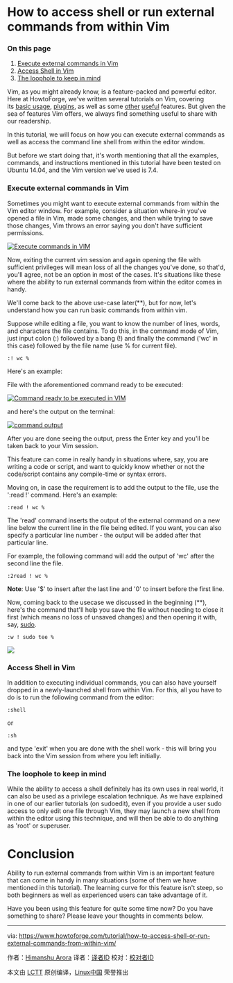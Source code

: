 How to access shell or run external commands from within Vim
============================================================

### On this page

1.  [Execute external commands in Vim][1]
2.  [Access Shell in Vim][2]
3.  [The loophole to keep in mind][3]

Vim, as you might already know, is a feature-packed and powerful editor. Here at HowtoForge, we've written several tutorials on Vim, covering its [basic usage][4], [plugins][5], as well as some [other][6] [useful][7] features. But given the sea of features Vim offers, we always find something useful to share with our readership.

In this tutorial, we will focus on how you can execute external commands as well as access the command line shell from within the editor window.

But before we start doing that, it's worth mentioning that all the examples, commands, and instructions mentioned in this tutorial have been tested on Ubuntu 14.04, and the Vim version we've used is 7.4.

### Execute external commands in Vim

Sometimes you might want to execute external commands from within the Vim editor window. For example, consider a situation where-in you've opened a file in Vim, made some changes, and then while trying to save those changes, Vim throws an error saying you don't have sufficient permissions.

[
 ![Execute commands in VIM](https://www.howtoforge.com/images/how-to-access-shell-or-run-external-commands-from-within-vim/vim-perm-error.png) 
][8]

Now, exiting the current vim session and again opening the file with sufficient privileges will mean loss of all the changes you've done, so that'd, you'll agree, not be an option in most of the cases. It's situations like these where the ability to run external commands from within the editor comes in handy.

We'll come back to the above use-case later(**), but for now, let's understand how you can run basic commands from within vim.

Suppose while editing a file, you want to know the number of lines, words, and characters the file contains. To do this, in the command mode of Vim, just input colon (:) followed by a bang (!) and finally the command ('wc' in this case) followed by the file name (use % for current file).

```
:! wc %
```

Here's an example:

File with the aforementioned command ready to be executed:

[
 ![Command ready to be executed in VIM](https://www.howtoforge.com/images/how-to-access-shell-or-run-external-commands-from-within-vim/vim-count-lines.png) 
][9]

and here's the output on the terminal:

[
 ![command output](https://www.howtoforge.com/images/how-to-access-shell-or-run-external-commands-from-within-vim/vim-wc-output.png) 
][10]

After you are done seeing the output, press the Enter key and you'll be taken back to your Vim session.

This feature can come in really handy in situations where, say, you are writing a code or script, and want to quickly know whether or not the code/script contains any compile-time or syntax errors.

Moving on, in case the requirement is to add the output to the file, use the ':read !' command. Here's an example:

```
:read ! wc %
```

The 'read' command inserts the output of the external command on a new line below the current line in the file being edited. If you want, you can also specify a particular line number - the output will be added after that particular line.

For example, the following command will add the output of 'wc' after the second line the file.

```
:2read ! wc %
```

**Note**: Use '$' to insert after the last line and '0' to insert before the first line.

Now, coming back to the usecase we discussed in the beginning (**), here's the command that'll help you save the file without needing to close it first (which means no loss of unsaved changes) and then opening it with, say, [sudo][11]. 

```
:w ! sudo tee %
```

[
 ![](https://www.howtoforge.com/images/how-to-access-shell-or-run-external-commands-from-within-vim/vim-sudo-passwrd.png) 
][12]

### Access Shell in Vim

In addition to executing individual commands, you can also have yourself dropped in a newly-launched shell from within Vim. For this, all you have to do is to run the following command from the editor:

```
:shell
```

or

```
:sh
```

and type 'exit' when you are done with the shell work - this will bring you back into the Vim session from where you left initially.

### The loophole to keep in mind

While the ability to access a shell definitely has its own uses in real world, it can also be used as a privilege escalation technique. As we have explained in one of our earlier tutorials (on sudoedit), even if you provide a user sudo access to only edit one file through Vim, they may launch a new shell from within the editor using this technique, and will then be able to do anything as 'root' or superuser.

# Conclusion

Ability to run external commands from within Vim is an important feature that can come in handy in many situations (some of them we have mentioned in this tutorial). The learning curve for this feature isn't steep, so both beginners as well as experienced users can take advantage of it.

Have you been using this feature for quite some time now? Do you have something to share? Please leave your thoughts in comments below.

--------------------------------------------------------------------------------

via: https://www.howtoforge.com/tutorial/how-to-access-shell-or-run-external-commands-from-within-vim/

作者：[Himanshu Arora][a]
译者：[译者ID](https://github.com/译者ID)
校对：[校对者ID](https://github.com/校对者ID)

本文由 [LCTT](https://github.com/LCTT/TranslateProject) 原创编译，[Linux中国](https://linux.cn/) 荣誉推出

[a]:https://www.howtoforge.com/tutorial/how-to-access-shell-or-run-external-commands-from-within-vim/
[1]:https://www.howtoforge.com/tutorial/how-to-access-shell-or-run-external-commands-from-within-vim/#execute-external-commands-in-vim
[2]:https://www.howtoforge.com/tutorial/how-to-access-shell-or-run-external-commands-from-within-vim/#access-shell-in-vim
[3]:https://www.howtoforge.com/tutorial/how-to-access-shell-or-run-external-commands-from-within-vim/#the-loophole-to-keep-in-mind
[4]:https://www.howtoforge.com/vim-basics
[5]:https://www.howtoforge.com/tutorial/vim-editor-plugins-for-software-developers-3/
[6]:https://www.howtoforge.com/tutorial/vim-modeline-settings/
[7]:https://www.howtoforge.com/tutorial/vim-editor-modes-explained/
[8]:https://www.howtoforge.com/images/how-to-access-shell-or-run-external-commands-from-within-vim/big/vim-perm-error.png
[9]:https://www.howtoforge.com/images/how-to-access-shell-or-run-external-commands-from-within-vim/big/vim-count-lines.png
[10]:https://www.howtoforge.com/images/how-to-access-shell-or-run-external-commands-from-within-vim/big/vim-wc-output.png
[11]:https://www.howtoforge.com/tutorial/sudo-beginners-guide/
[12]:https://www.howtoforge.com/images/how-to-access-shell-or-run-external-commands-from-within-vim/big/vim-sudo-passwrd.png
